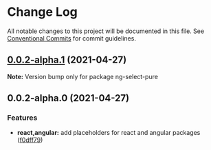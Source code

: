 # Change Log

All notable changes to this project will be documented in this file.
See [Conventional Commits](https://conventionalcommits.org) for commit guidelines.

## [0.0.2-alpha.1](https://github.com/dudyn5ky1/select-pure/compare/ng-select-pure@0.0.2-alpha.0...ng-select-pure@0.0.2-alpha.1) (2021-04-27)

**Note:** Version bump only for package ng-select-pure





## 0.0.2-alpha.0 (2021-04-27)


### Features

* **react,angular:** add placeholders for react and angular packages ([f0dff79](https://github.com/dudyn5ky1/select-pure/commit/f0dff7979cc9eca6fc5d1497823f65ce91a1f054))
